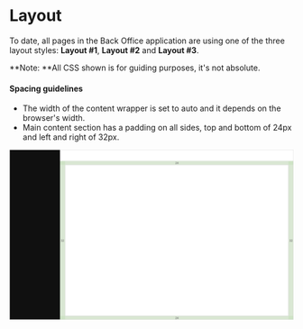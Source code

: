# Layout

To date, all pages in the Back Office application are using one of the three layout styles: **Layout \#1**, **Layout \#2** and **Layout \#3**.

**Note: **All CSS shown is for guiding purposes, it's not absolute.

#### Spacing guidelines

* The width of the content wrapper is set to auto and it depends on the browser's width. 
* Main content section has a padding on all sides, top and bottom of 24px and left and right of 32px.

![](/assets/foundations/layout-padding.png)



